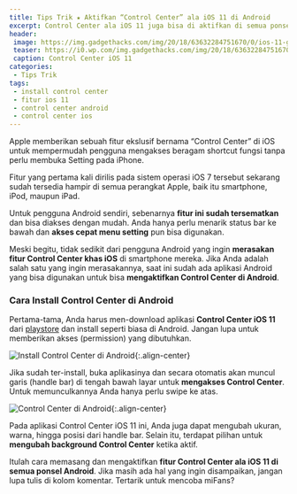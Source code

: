 ```yaml
---
title: Tips Trik ★ Aktifkan “Control Center” ala iOS 11 di Android
excerpt: Control Center ala iOS 11 juga bisa di aktifkan di semua ponsel android. Ternyata begini cara installnya
header:
 image: https://img.gadgethacks.com/img/20/18/63632284751670/0/ios-11-got-awesome-new-control-center-heres-use-customize-your-iphone.1280x600.jpg
 teaser: https://i0.wp.com/img.gadgethacks.com/img/20/18/63632284751670/0/ios-11-got-awesome-new-control-center-heres-use-customize-your-iphone.1280x600.jpg?resize=420,210
 caption: Control Center iOS 11
categories:
 - Tips Trik
tags:
 - install control center
 - fitur ios 11
 - control center android
 - control center ios
---
```


Apple memberikan sebuah fitur ekslusif bernama “Control Center” di iOS untuk mempermudah pengguna mengakses beragam shortcut fungsi tanpa perlu membuka Setting pada iPhone.

Fitur yang pertama kali dirilis pada sistem operasi iOS 7 tersebut sekarang sudah tersedia hampir di semua perangkat Apple, baik itu smartphone, iPod, maupun iPad.

Untuk pengguna Android sendiri, sebenarnya **fitur ini sudah tersematkan** dan bisa diakses dengan mudah. Anda hanya perlu menarik status bar ke bawah dan **akses cepat menu setting** pun bisa digunakan.

Meski begitu, tidak sedikit dari pengguna Android yang ingin **merasakan fitur Control Center khas iOS** di smartphone mereka. Jika Anda adalah salah satu yang ingin merasakannya, saat ini sudah ada aplikasi Android yang bisa digunakan untuk bisa **mengaktifkan Control Center di Android**.

### Cara Install Control Center di Android

Pertama-tama, Anda harus men-download aplikasi **Control Center iOS 11** dari [playstore](https://play.google.com/store/apps/details?id=com.luutinhit.controlcenter) dan install seperti biasa di Android. Jangan lupa untuk memberikan akses (permission) yang dibutuhkan.

![Install Control Center di Android](https://i0.wp.com/www.droidlime.com/wp-content/uploads/2018/01/install-control-center-ios-11-di-android-2.jpg){:.align-center}

Jika sudah ter-install, buka aplikasinya dan secara otomatis akan muncul garis (handle bar) di tengah bawah layar untuk **mengakses Control Center**. Untuk memunculkannya Anda hanya perlu swipe ke atas.

![Control Center di Android](https://i0.wp.com/www.droidlime.com/wp-content/uploads/2018/01/install-control-center-ios-11-di-android-1.jpg){:.align-center}

Pada aplikasi Control Center iOS 11 ini, Anda juga dapat mengubah ukuran, warna, hingga posisi dari handle bar. Selain itu, terdapat pilihan untuk **mengubah background Control Center** ketika aktif.

Itulah cara memasang dan mengaktifkan **fitur Control Center ala iOS 11 di semua ponsel Android**. Jika masih ada hal yang ingin disampaikan, jangan lupa tulis di kolom komentar. Tertarik untuk mencoba miFans?
